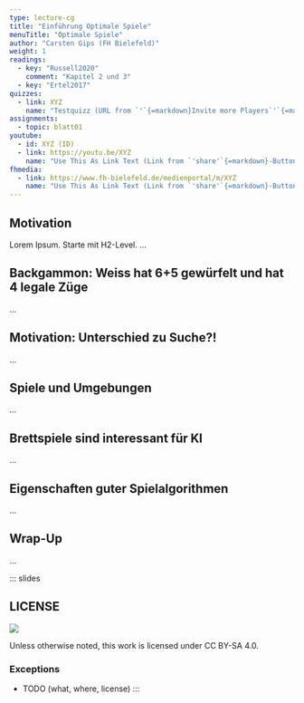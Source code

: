 ```yaml
---
type: lecture-cg
title: "Einführung Optimale Spiele"
menuTitle: "Optimale Spiele"
author: "Carsten Gips (FH Bielefeld)"
weight: 1
readings:
  - key: "Russell2020"
    comment: "Kapitel 2 und 3"
  - key: "Ertel2017"
quizzes:
  - link: XYZ
    name: "Testquizz (URL from `'`{=markdown}Invite more Players`'`{=markdown})"
assignments:
  - topic: blatt01
youtube:
  - id: XYZ (ID)
  - link: https://youtu.be/XYZ
    name: "Use This As Link Text (Link from `'share'`{=markdown}-Button)"
fhmedia:
  - link: https://www.fh-bielefeld.de/medienportal/m/XYZ
    name: "Use This As Link Text (Link from `'share'`{=markdown}-Button)"
---
```



## Motivation
Lorem Ipsum. Starte mit H2-Level.
...

## Backgammon: Weiss hat 6+5 gewürfelt und hat 4 legale Züge

...

## Motivation: Unterschied zu Suche?!

...

## Spiele und Umgebungen

...

## Brettspiele sind interessant für KI

...

## Eigenschaften guter Spielalgorithmen

...

## Wrap-Up
...







<!-- DO NOT REMOVE - THIS IS A LAST SLIDE TO INDICATE THE LICENSE AND POSSIBLE EXCEPTIONS (IMAGES, ...). -->
::: slides
## LICENSE
![](https://licensebuttons.net/l/by-sa/4.0/88x31.png)

Unless otherwise noted, this work is licensed under CC BY-SA 4.0.

### Exceptions
*   TODO (what, where, license)
:::
